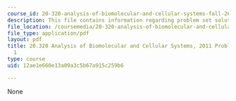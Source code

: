 ```yaml
---
course_id: 20-320-analysis-of-biomolecular-and-cellular-systems-fall-2012
description: This file contains information regarding problem set solutions 1.
file_location: /coursemedia/20-320-analysis-of-biomolecular-and-cellular-systems-fall-2012/12ae1e660e13a09a3c5b67a915c259b6_MIT20_320F12_2011_PS1_sol.pdf
file_type: application/pdf
layout: pdf
title: 20.320 Analysis of Biomolecular and Cellular Systems, 2011 Problem Set Solutions
  1
type: course
uid: 12ae1e660e13a09a3c5b67a915c259b6

---
```

None